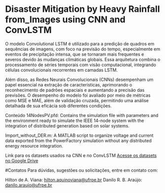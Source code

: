 # Disaster Mitigation by Heavy Rainfall from_Images using CNN and ConvLSTM
O modelo Convolutional LSTM é utilizado para a predição de quadros em sequências de imagens, com foco na previsão do tempo, especialmente em eventos de precipitação intensa, que se tornaram mais frequentes e severos devido às mudanças climáticas globais. Essa arquitetura combina o processamento de séries temporais com visão computacional, integrando células convolucionais recorrentes em camadas LSTM.

Além disso, as Redes Neurais Convolucionais (CNNs) desempenham um papel essencial na extração de características, aprimorando o reconhecimento de padrões espaciais e aumentando a precisão das previsões. O desempenho do modelo foi avaliado por meio de métricas como MSE e MAE, além de validação cruzada, permitindo uma análise detalhada de sua eficácia sob diferentes condições.


Conteúdo
14NodesPV.pfd: Contains the simulation file with parameters and the environment ready to simulate the IEEE 14-node system with the integration of distributed generation based on solar systems.

Import_without_DER.m: A MATLAB script to organize voltage and current data exported from the PowerFactory simulation without any distributed energy resource integration.

Link para os datasets usados na CNN e no ConvLSTM
[Acesse os datasets no Google Drive](https://drive.google.com/drive/folders/1vDhhpAFVIe8KULV02HFx_Ve-P59ukt15?usp=sharing)

#Contatos
Para dúvidas, sugestões ou solicitações, entre em contato com:

Hilton de A. Viana: hilton.aquinoviana@ufrpe.br
Danilo R. B. Araújo: danilo.araujo@ufrpe.br




